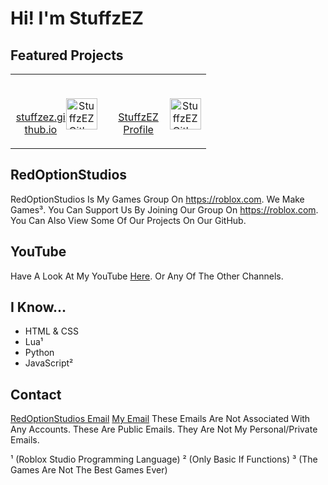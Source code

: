 # Hi! I'm StuffzEZ

## Featured Projects

<table>
  <td>
    <p align="center">
      <a href="https://stuffzez.github.io?act=lweb-2">
        <br>
          <img src="https://stuffzez.github.io/library/images/stuffzezlogo.png" alt="StuffzEZ Github Website Logo" height="50" style="float: right;">
        <br>
      stuffzez.github.io
      </a>
    </p>
  </td>
  <td width="150">
    <p align="center">
          <a href="https://github.com/StuffzEZ/StuffzEZ">
      <br>
        <img src="https://stuffzez.github.io/library/images/stuffzezlogo.png" alt="StuffzEZ Github Profile Logo" height="50" style="float: right;">
      <br>
      StuffzEZ Profile
    </a>
    </p>
      </td>
</table>

## RedOptionStudios
RedOptionStudios Is My Games Group On https://roblox.com. We Make Games³. You Can Support Us By Joining Our Group On <a href="https://roblox.com/groups/16859738">https://roblox.com</a>. You Can Also View Some Of Our Projects On Our GitHub.

## YouTube
Have A Look At My YouTube <a href="https://youtube.com/@YT.StuffzEZ">Here</a>. Or Any Of The Other Channels.

## I Know...

- HTML & CSS
- Lua¹
- Python
- JavaScript²

## Contact
[RedOptionStudios Email](mailto:redoptionstudios+dhg328-contact@googlegroups.com)
[My Email](mailto:stuffzez+2g8sa-contact@googlegroups.com)
These Emails Are Not Associated With Any Accounts. These Are Public Emails. They Are Not My Personal/Private Emails.

¹ (Roblox Studio Programming Language)
² (Only Basic If Functions)
³ (The Games Are Not The Best Games Ever)
